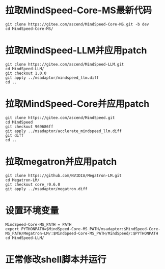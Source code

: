 # 拉取MindSpeed-Core-MS最新代码

```shell
git clone https://gitee.com/ascend/MindSpeed-Core-MS.git -b dev
cd MindSpeed-Core-MS/
```

# 拉取MindSpeed-LLM并应用patch

```shell
git clone https://gitee.com/ascend/MindSpeed-LLM.git
cd MindSpeed-LLM/
git checkout 1.0.0
git apply ../msadaptor/mindspeed_llm.diff
cd ..
```

# 拉取MindSpeed-Core并应用patch

```shell
git clone https://gitee.com/ascend/MindSpeed.git
cd MindSpeed
git checkout 969686ff
git apply ../msadaptor/acclerate_mindspeed_llm.diff
git diff
cd ..
```

# 拉取megatron并应用patch

```shell
git clone https://github.com/NVIDIA/Megatron-LM.git
cd Megatron-LM/
git checkout core_r0.6.0
git apply ../msadaptor/megatron.diff
```

# 设置环境变量

```shell
MindSpeed-Core-MS_PATH = PATH
export PYTHONPATH=$MindSpeed-Core-MS_PATH/msadaptor:$MindSpeed-Core-MS_PATH/Megatron-LM/:$MindSpeed-Core-MS_PATH/MindSpeed/:$PYTHONPATH
cd MindSpeed-LLM/
```

# 正常修改shell脚本并运行